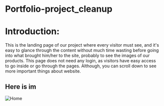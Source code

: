 # Portfolio-project_cleanup

# Introduction:

This is the landing page of our project where every visitor must see, and it's easy to glance through the content without much time wasting before going into what brought him/her to the site, probably to see the images of our products. This page does not need any login, as visitors have easy access to go inside or go through the pages. Although, you can scroll down to see more important things about website.

## Here is im


![Home](https://github.com/Fort2020/Portfolio-project_cleanup/assets/114498685/a628ea70-aa0b-471d-872d-f9d9eca7e9db)

